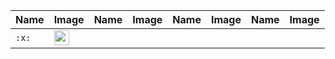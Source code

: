 | Name | Image | Name | Image | Name | Image | Name | Image |
| --- | --- | --- | --- | --- | --- | --- | --- |
| `:x:` | <img src="https://github.githubassets.com/images/icons/emoji/unicode/274c.png?v8" alt="x" width="24" height="24" /> |  |  |  |  |  |  |
